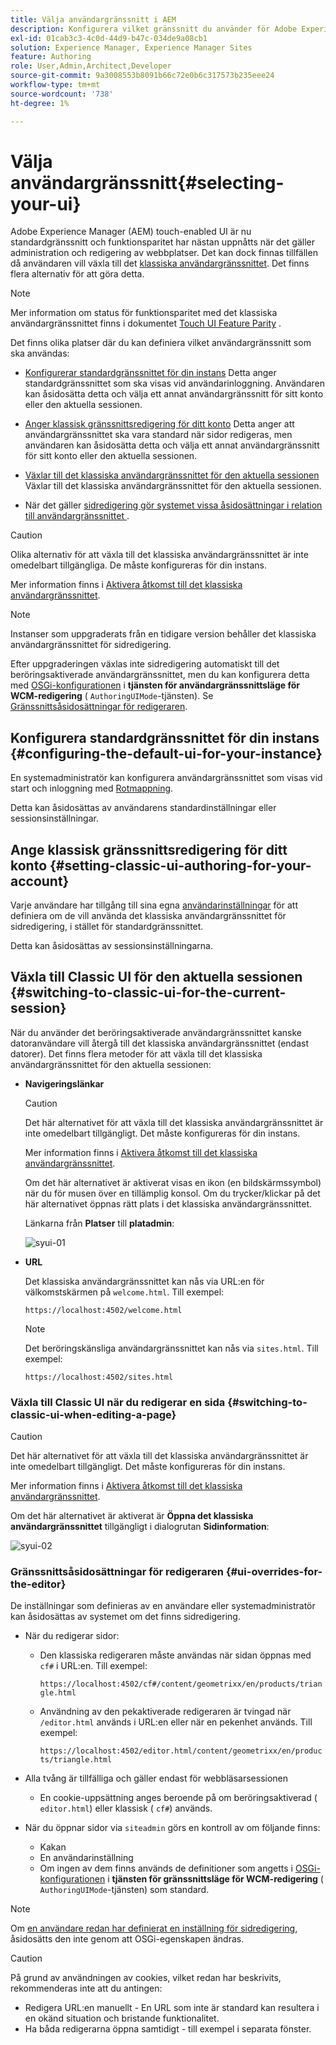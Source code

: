 ```yaml
---
title: Välja användargränssnitt i AEM
description: Konfigurera vilket gränssnitt du använder för Adobe Experience Manager 6.5.
exl-id: 01cab3c3-4c0d-44d9-b47c-034de9a08cb1
solution: Experience Manager, Experience Manager Sites
feature: Authoring
role: User,Admin,Architect,Developer
source-git-commit: 9a3008553b8091b66c72e0b6c317573b235eee24
workflow-type: tm+mt
source-wordcount: '738'
ht-degree: 1%

---
```


# Välja användargränssnitt{#selecting-your-ui}

Adobe Experience Manager (AEM) touch-enabled UI är nu standardgränssnitt och funktionsparitet har nästan uppnåtts när det gäller administration och redigering av webbplatser. Det kan dock finnas tillfällen då användaren vill växla till det [klassiska användargränssnittet](/help/sites-classic-ui-authoring/classicui.md). Det finns flera alternativ för att göra detta.

>[!NOTE]
>
>Mer information om status för funktionsparitet med det klassiska användargränssnittet finns i dokumentet [Touch UI Feature Parity](/help/release-notes/touch-ui-features-status.md) .

Det finns olika platser där du kan definiera vilket användargränssnitt som ska användas:

* [Konfigurerar standardgränssnittet för din instans](#configuring-the-default-ui-for-your-instance)
Detta anger standardgränssnittet som ska visas vid användarinloggning. Användaren kan åsidosätta detta och välja ett annat användargränssnitt för sitt konto eller den aktuella sessionen.

* [Anger klassisk gränssnittsredigering för ditt konto](/help/sites-authoring/select-ui.md#setting-classic-ui-authoring-for-your-account)
Detta anger att användargränssnittet ska vara standard när sidor redigeras, men användaren kan åsidosätta detta och välja ett annat användargränssnitt för sitt konto eller den aktuella sessionen.

* [Växlar till det klassiska användargränssnittet för den aktuella sessionen](#switching-to-classic-ui-for-the-current-session)
Växlar till det klassiska användargränssnittet för den aktuella sessionen.

* När det gäller [sidredigering gör systemet vissa åsidosättningar i relation till användargränssnittet &#x200B;](#ui-overrides-for-the-editor).

>[!CAUTION]
>
>Olika alternativ för att växla till det klassiska användargränssnittet är inte omedelbart tillgängliga. De måste konfigureras för din instans.
>
>Mer information finns i [Aktivera åtkomst till det klassiska användargränssnittet](/help/sites-administering/enable-classic-ui.md).

>[!NOTE]
>
>Instanser som uppgraderats från en tidigare version behåller det klassiska användargränssnittet för sidredigering.
>
>Efter uppgraderingen växlas inte sidredigering automatiskt till det beröringsaktiverade användargränssnittet, men du kan konfigurera detta med [OSGi-konfigurationen](/help/sites-deploying/configuring-osgi.md) i **tjänsten för användargränssnittsläge för WCM-redigering** ( `AuthoringUIMode`-tjänsten). Se [Gränssnittsåsidosättningar för redigeraren](#ui-overrides-for-the-editor).

## Konfigurera standardgränssnittet för din instans {#configuring-the-default-ui-for-your-instance}

En systemadministratör kan konfigurera användargränssnittet som visas vid start och inloggning med [Rotmappning](/help/sites-deploying/osgi-configuration-settings.md#daycqrootmapping).

Detta kan åsidosättas av användarens standardinställningar eller sessionsinställningar.

## Ange klassisk gränssnittsredigering för ditt konto {#setting-classic-ui-authoring-for-your-account}

Varje användare har tillgång till sina egna [användarinställningar](/help/sites-authoring/user-properties.md#userpreferences) för att definiera om de vill använda det klassiska användargränssnittet för sidredigering, i stället för standardgränssnittet.

Detta kan åsidosättas av sessionsinställningarna.

## Växla till Classic UI för den aktuella sessionen {#switching-to-classic-ui-for-the-current-session}

När du använder det beröringsaktiverade användargränssnittet kanske datoranvändare vill återgå till det klassiska användargränssnittet (endast datorer). Det finns flera metoder för att växla till det klassiska användargränssnittet för den aktuella sessionen:

* **Navigeringslänkar**

  >[!CAUTION]
  >
  >Det här alternativet för att växla till det klassiska användargränssnittet är inte omedelbart tillgängligt. Det måste konfigureras för din instans.
  >
  >
  >Mer information finns i [Aktivera åtkomst till det klassiska användargränssnittet](/help/sites-administering/enable-classic-ui.md).

  Om det här alternativet är aktiverat visas en ikon (en bildskärmssymbol) när du för musen över en tillämplig konsol. Om du trycker/klickar på det här alternativet öppnas rätt plats i det klassiska användargränssnittet.

  Länkarna från **Platser** till **platadmin**:

  ![syui-01](assets/syui-01.png)

* **URL**

  Det klassiska användargränssnittet kan nås via URL:en för välkomstskärmen på `welcome.html`. Till exempel:

  `https://localhost:4502/welcome.html`

  >[!NOTE]
  >
  >Det beröringskänsliga användargränssnittet kan nås via `sites.html`. Till exempel:
  >
  >
  >`https://localhost:4502/sites.html`

### Växla till Classic UI när du redigerar en sida {#switching-to-classic-ui-when-editing-a-page}

>[!CAUTION]
>
>Det här alternativet för att växla till det klassiska användargränssnittet är inte omedelbart tillgängligt. Det måste konfigureras för din instans.
>
>Mer information finns i [Aktivera åtkomst till det klassiska användargränssnittet](/help/sites-administering/enable-classic-ui.md).

Om det här alternativet är aktiverat är **Öppna det klassiska användargränssnittet** tillgängligt i dialogrutan **Sidinformation**:

![syui-02](assets/syui-02.png)

### Gränssnittsåsidosättningar för redigeraren {#ui-overrides-for-the-editor}

De inställningar som definieras av en användare eller systemadministratör kan åsidosättas av systemet om det finns sidredigering.

* När du redigerar sidor:

   * Den klassiska redigeraren måste användas när sidan öppnas med `cf#` i URL:en. Till exempel:

     `https://localhost:4502/cf#/content/geometrixx/en/products/triangle.html`

   * Användning av den pekaktiverade redigeraren är tvingad när `/editor.html` används i URL:en eller när en pekenhet används. Till exempel:

     `https://localhost:4502/editor.html/content/geometrixx/en/products/triangle.html`

* Alla tvång är tillfälliga och gäller endast för webbläsarsessionen

   * En cookie-uppsättning anges beroende på om beröringsaktiverad ( `editor.html`) eller klassisk ( `cf#`) används.

* När du öppnar sidor via `siteadmin` görs en kontroll av om följande finns:

   * Kakan
   * En användarinställning
   * Om ingen av dem finns används de definitioner som angetts i [OSGi-konfigurationen](/help/sites-deploying/configuring-osgi.md) i **tjänsten för gränssnittsläge för WCM-redigering** ( `AuthoringUIMode`-tjänsten) som standard.

>[!NOTE]
>
>Om [en användare redan har definierat en inställning för sidredigering](#settingthedefaultauthoringuiforyouraccount), åsidosätts den inte genom att OSGi-egenskapen ändras.

>[!CAUTION]
>
>På grund av användningen av cookies, vilket redan har beskrivits, rekommenderas inte att du antingen:
>
>* Redigera URL:en manuellt - En URL som inte är standard kan resultera i en okänd situation och bristande funktionalitet.
>* Ha båda redigerarna öppna samtidigt - till exempel i separata fönster.
